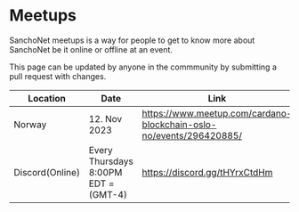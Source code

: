 # Meetups

SanchoNet meetups is a way for people to get to know more about SanchoNet be it online or offline at an event. 

This page can be updated by anyone in the commmunity by submitting a pull request with changes.

| Location       | Date                               | Link                                                                | Info                                                                          |
|----------------|------------------------------------|---------------------------------------------------------------------|-------------------------------------------------------------------------------|
| Norway         |12. Nov 2023                        |https://www.meetup.com/cardano-blockchain-oslo-no/events/296420885/  | SPO workshop hosted by NADA, https://twitter.com/NordicADA                    |
| Discord(Online)|Every Thursdays 8:00PM EDT = (GMT-4)|https://discord.gg/tHYrxCtdHm                                        | SanchoNet CLI workshops for DReps hosted by Mike Hornan[ABLE]                 |
